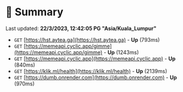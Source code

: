 # 📖 Summary
Last updated: **22/3/2023, 12:42:05 PG "Asia/Kuala_Lumpur"**

- `GET` [https://hst.aytea.ga](https://hst.aytea.ga) - **Up** (793ms)
- `GET` [https://memeapi.cyclic.app/gimme](https://memeapi.cyclic.app/gimme) - **Up** (1243ms)
- `GET` [https://memeapi.cyclic.app](https://memeapi.cyclic.app) - **Up** (840ms)
- `GET` [https://klik.ml/health](https://klik.ml/health) - **Up** (2139ms)
- `GET` [https://dumb.onrender.com](https://dumb.onrender.com) - **Up** (970ms)
